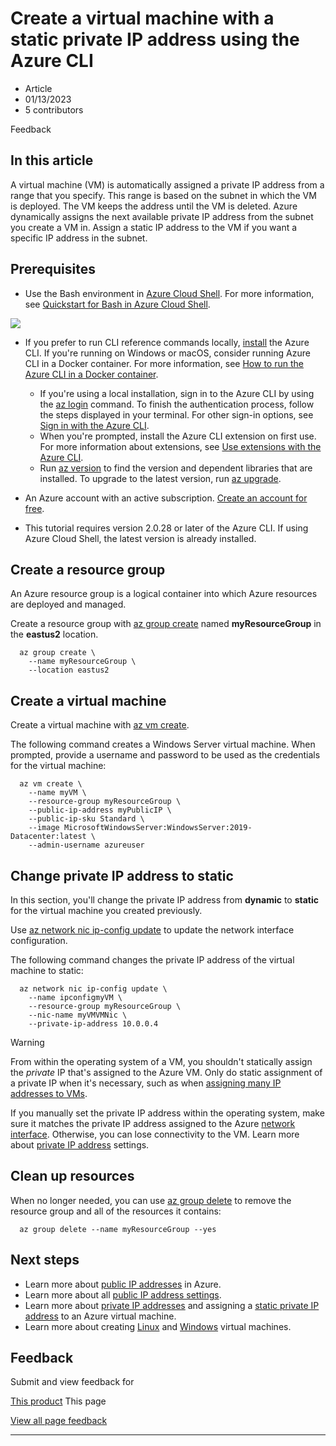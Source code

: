 # Create a virtual machine with a static private IP address using the Azure CLI

* Article
* 01/13/2023
* 5 contributors

Feedback

## In this article

A virtual machine (VM) is automatically assigned a private IP address from a range that you specify. This range is based on the subnet in which the VM is deployed. The VM keeps the address until the VM is deleted. Azure dynamically assigns the next available private IP address from the subnet you create a VM in. Assign a static IP address to the VM if you want a specific IP address in the subnet.

## Prerequisites

* Use the Bash environment in [Azure Cloud Shell](/en-us/azure/cloud-shell/overview). For more information, see [Quickstart for Bash in Azure Cloud Shell](/en-us/azure/cloud-shell/quickstart).

[![](../../reusable-content/azure-cli/media/hdi-launch-cloud-shell.png)](https://shell.azure.com)
* If you prefer to run CLI reference commands locally, [install](/en-us/cli/azure/install-azure-cli) the Azure CLI. If you're running on Windows or macOS, consider running Azure CLI in a Docker container. For more information, see [How to run the Azure CLI in a Docker container](/en-us/cli/azure/run-azure-cli-docker).

	+ If you're using a local installation, sign in to the Azure CLI by using the [az login](/en-us/cli/azure/reference-index#az-login) command. To finish the authentication process, follow the steps displayed in your terminal. For other sign-in options, see [Sign in with the Azure CLI](/en-us/cli/azure/authenticate-azure-cli).
	+ When you're prompted, install the Azure CLI extension on first use. For more information about extensions, see [Use extensions with the Azure CLI](/en-us/cli/azure/azure-cli-extensions-overview).
	+ Run [az version](/en-us/cli/azure/reference-index?#az-version) to find the version and dependent libraries that are installed. To upgrade to the latest version, run [az upgrade](/en-us/cli/azure/reference-index?#az-upgrade).

* An Azure account with an active subscription. [Create an account for free](https://azure.microsoft.com/free/?WT.mc_id=A261C142F).
* This tutorial requires version 2.0.28 or later of the Azure CLI. If using Azure Cloud Shell, the latest version is already installed.

## Create a resource group

An Azure resource group is a logical container into which Azure resources are deployed and managed.

Create a resource group with [az group create](/en-us/cli/azure/group#az-group-create) named **myResourceGroup** in the **eastus2** location.

```
  az group create \
    --name myResourceGroup \
    --location eastus2

```

## Create a virtual machine

Create a virtual machine with [az vm create](/en-us/cli/azure/vm#az-vm-create).

The following command creates a Windows Server virtual machine. When prompted, provide a username and password to be used as the credentials for the virtual machine:

```
  az vm create \
    --name myVM \
    --resource-group myResourceGroup \
    --public-ip-address myPublicIP \
    --public-ip-sku Standard \
    --image MicrosoftWindowsServer:WindowsServer:2019-Datacenter:latest \
    --admin-username azureuser

```

## Change private IP address to static

In this section, you'll change the private IP address from **dynamic** to **static** for the virtual machine you created previously.

Use [az network nic ip-config update](/en-us/cli/azure/network/nic/ip-config#az-network-nic-ip-config-update) to update the network interface configuration.

The following command changes the private IP address of the virtual machine to static:

```
  az network nic ip-config update \
    --name ipconfigmyVM \
    --resource-group myResourceGroup \
    --nic-name myVMVMNic \
    --private-ip-address 10.0.0.4

```

Warning

From within the operating system of a VM, you shouldn't statically assign the *private* IP that's assigned to the Azure VM. Only do static assignment of a private IP when it's necessary, such as when [assigning many IP addresses to VMs](virtual-network-multiple-ip-addresses-portal).

If you manually set the private IP address within the operating system, make sure it matches the private IP address assigned to the Azure [network interface](virtual-network-network-interface-addresses#change-ip-address-settings). Otherwise, you can lose connectivity to the VM. Learn more about [private IP address](virtual-network-network-interface-addresses#private) settings.

## Clean up resources

When no longer needed, you can use [az group delete](/en-us/cli/azure/group#az-group-delete) to remove the resource group and all of the resources it contains:

```
  az group delete --name myResourceGroup --yes

```

## Next steps

* Learn more about [public IP addresses](public-ip-addresses#public-ip-addresses) in Azure.
* Learn more about all [public IP address settings](virtual-network-public-ip-address#create-a-public-ip-address).
* Learn more about [private IP addresses](private-ip-addresses) and assigning a [static private IP address](virtual-network-network-interface-addresses#add-ip-addresses) to an Azure virtual machine.
* Learn more about creating [Linux](../../virtual-machines/windows/tutorial-manage-vm) and [Windows](../../virtual-machines/windows/tutorial-manage-vm) virtual machines.

## Feedback

Submit and view feedback for

[This product](https://feedback.azure.com/d365community/forum/8ae9bf04-8326-ec11-b6e6-000d3a4f0789?c=f2c41334-8326-ec11-b6e6-000d3a4f0789)
This page

[View all page feedback](https://github.com/MicrosoftDocs/azure-docs/issues)

---
